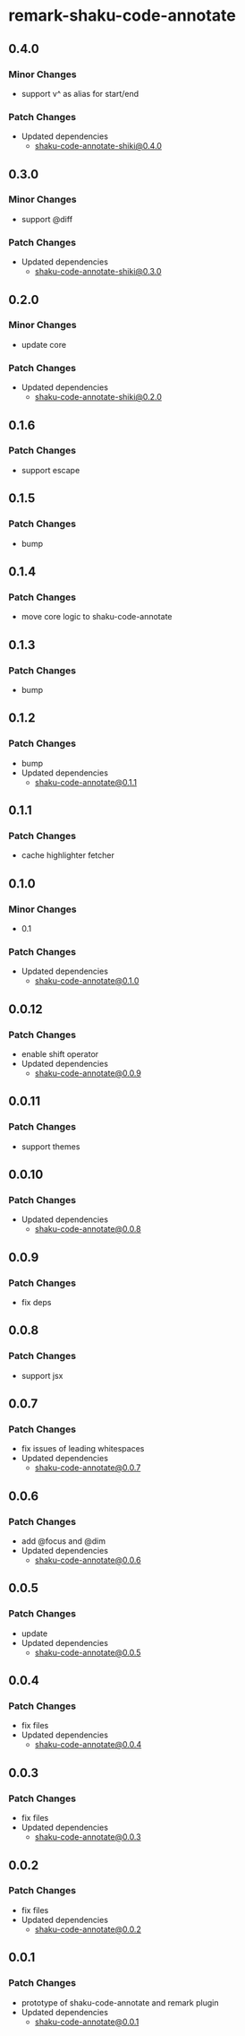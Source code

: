 # remark-shaku-code-annotate

## 0.4.0

### Minor Changes

- support v^ as alias for start/end

### Patch Changes

- Updated dependencies
  - shaku-code-annotate-shiki@0.4.0

## 0.3.0

### Minor Changes

- support @diff

### Patch Changes

- Updated dependencies
  - shaku-code-annotate-shiki@0.3.0

## 0.2.0

### Minor Changes

- update core

### Patch Changes

- Updated dependencies
  - shaku-code-annotate-shiki@0.2.0

## 0.1.6

### Patch Changes

- support escape

## 0.1.5

### Patch Changes

- bump

## 0.1.4

### Patch Changes

- move core logic to shaku-code-annotate

## 0.1.3

### Patch Changes

- bump

## 0.1.2

### Patch Changes

- bump
- Updated dependencies
  - shaku-code-annotate@0.1.1

## 0.1.1

### Patch Changes

- cache highlighter fetcher

## 0.1.0

### Minor Changes

- 0.1

### Patch Changes

- Updated dependencies
  - shaku-code-annotate@0.1.0

## 0.0.12

### Patch Changes

- enable shift operator
- Updated dependencies
  - shaku-code-annotate@0.0.9

## 0.0.11

### Patch Changes

- support themes

## 0.0.10

### Patch Changes

- Updated dependencies
  - shaku-code-annotate@0.0.8

## 0.0.9

### Patch Changes

- fix deps

## 0.0.8

### Patch Changes

- support jsx

## 0.0.7

### Patch Changes

- fix issues of leading whitespaces
- Updated dependencies
  - shaku-code-annotate@0.0.7

## 0.0.6

### Patch Changes

- add @focus and @dim
- Updated dependencies
  - shaku-code-annotate@0.0.6

## 0.0.5

### Patch Changes

- update
- Updated dependencies
  - shaku-code-annotate@0.0.5

## 0.0.4

### Patch Changes

- fix files
- Updated dependencies
  - shaku-code-annotate@0.0.4

## 0.0.3

### Patch Changes

- fix files
- Updated dependencies
  - shaku-code-annotate@0.0.3

## 0.0.2

### Patch Changes

- fix files
- Updated dependencies
  - shaku-code-annotate@0.0.2

## 0.0.1

### Patch Changes

- prototype of shaku-code-annotate and remark plugin
- Updated dependencies
  - shaku-code-annotate@0.0.1
